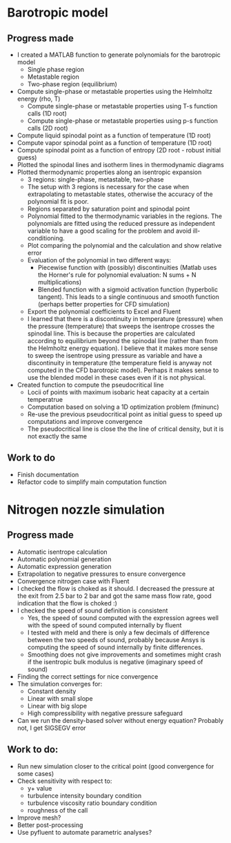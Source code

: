 
# Barotropic model
## Progress made
- I created a MATLAB function to generate polynomials for the barotropic model
	- Single phase region
	- Metastable region
	- Two-phase region (equilibrium)
- Compute single-phase or metastable properties using the Helmholtz energy (rho, T)
	- Compute single-phase or metastable properties using T-s function calls (1D root)
	- Compute single-phase or metastable properties using p-s function calls (2D root)
- Compute liquid spinodal point as a function of temperature (1D root)
- Compute vapor spinodal point as a function of temperature (1D root)
- Compute spinodal point as a function of entropy (2D root - robust initial guess)
- Plotted the spinodal lines and isotherm lines in thermodynamic diagrams
- Plotted thermodynamic properties along an isentropic expansion
	- 3 regions: single-phase, metastable, two-phase
	- The setup with 3 regions is necessary for the case when extrapolating to metastable states, otherwise the accuracy of the polynomial fit is poor.
	- Regions separated by saturation point and spinodal point
	- Polynomial fitted to the thermodynamic variables in the regions. The polynomials are fitted using the reduced pressure as independent variable to have a good scaling for the problem and avoid ill-conditioning.
	- Plot comparing the polynomial and the calculation and show relative error
	- Evaluation of the polynomial in two different ways:
		- Piecewise function with (possibly) discontinuities (Matlab uses the Horner's rule for polynomial evaluation: N sums + N multiplications)
		- Blended function with a sigmoid activation function (hyperbolic tangent). This leads to a single continuous and smooth function (perhaps better properties for CFD simulation)
	- Export the polynomial coefficients to Excel and Fluent
	- I learned that there is a discontinuity in temperature (pressure) when the pressure (temperature) that sweeps the isentrope crosses the spinodal line. This is because the properties are calculated according to equilibrium beyond the spinodal line (rather than from the Helmholtz energy equation). I believe that it makes more sense to sweep the isentrope using pressure as variable and have a discontinuity in temperature (the temperature field is anyway not computed in the CFD barotropic model). Perhaps it makes sense to use the blended model in these cases even if it is not physical.
- Created function to compute the pseudocritical line
	- Locii of points with maximum isobaric heat capacity at a certain temperatrue
	- Computation based on solving a 1D optimization problem (fminunc)
	- Re-use the previous pseudocritical point as initial guess to speed up computations and improve convergence
	- The pseudocritical line is close the the line of critical density, but it is not exactly the same

## Work to do
- Finish documentation
- Refactor code to simplify main computation function

# Nitrogen nozzle simulation
## Progress made
- Automatic isentrope calculation
- Automatic polynomial generation
- Automatic expression generation
- Extrapolation to negative pressures to ensure convergence
- Convergence nitrogen case with Fluent
- I checked the flow is choked as it should. I decreased the pressure at the exit from 2.5 bar to 2 bar and got the same mass flow rate, good indication that the flow is choked :)
- I checked the speed of sound definition is consistent
	- Yes, the speed of sound computed with the expression agrees well with the speed of sound computed internally by fluent
	- I tested with meld and there is only a few decimals of difference between the two speeds of sound, probably because Ansys is computing the speed of sound internally by finite differences.
	- Smoothing does not give improvements and sometimes might crash if the isentropic bulk modulus is negative (imaginary speed of sound)
- Finding the correct settings for nice convergence
- The simulation converges for:
	- Constant density
	- Linear with small slope
	- Linear with big slope
	- High compressibility with negative pressure safeguard
- Can we run the density-based solver without energy equation? Probably not, I get SIGSEGV error


## Work to do:
- Run new simulation closer to the critical point (good convergence for some cases)
- Check sensitivity with respect to:
	- y+ value
	- turbulence intensity boundary condition
	- turbulence viscosity ratio boundary condition
	- roughness of the call
- Improve mesh?
- Better post-processing
- Use pyfluent to automate parametric analyses?



